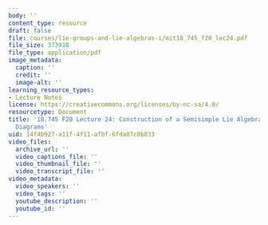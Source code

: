 ```yaml
---
body: ''
content_type: resource
draft: false
file: courses/lie-groups-and-lie-algebras-i/mit18_745_f20_lec24.pdf
file_size: 373910
file_type: application/pdf
image_metadata:
  caption: ''
  credit: ''
  image-alt: ''
learning_resource_types:
- Lecture Notes
license: https://creativecommons.org/licenses/by-nc-sa/4.0/
resourcetype: Document
title: '18.745 F20 Lecture 24: Construction of a Semisimple Lie Algebra from a Dynkin
  Diagrams'
uid: 14f4b927-a11f-4f11-afbf-6fda07c0b833
video_files:
  archive_url: ''
  video_captions_file: ''
  video_thumbnail_file: ''
  video_transcript_file: ''
video_metadata:
  video_speakers: ''
  video_tags: ''
  youtube_description: ''
  youtube_id: ''
---
```


